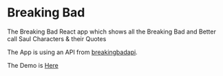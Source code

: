 # Breaking Bad

The Breaking Bad React app which shows all the Breaking Bad and Better call Saul Characters & their Quotes

The App is using an API from [breakingbadapi](https://breakingbadapi.com/).

The Demo is [Here](https://breaking-bad-characters-reactjs.netlify.app/)
